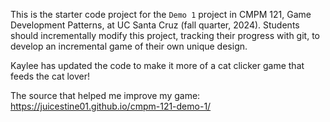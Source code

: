 This is the starter code project for the `Demo 1` project in CMPM 121, Game Development Patterns, at UC Santa Cruz (fall quarter, 2024). Students should incrementally modify this project, tracking their progress with git, to develop an incremental game of their own unique design.

Kaylee has updated the code to make it more of a cat clicker game that feeds the cat lover!

The source that helped me improve my game: https://juicestine01.github.io/cmpm-121-demo-1/
